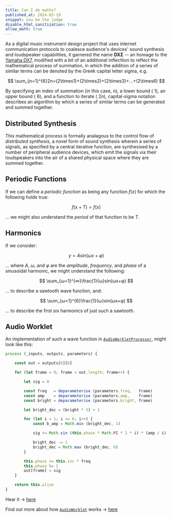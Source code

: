 ```yaml
---
title: Can I do maths?
published_at: 2024-03-19
snippet: you be the judge
disable_html_sanitization: true
allow_math: true
---
```


As a digital music instrument design project that uses internet communication protocols to coalesce audience's devices' sound synthesis and loudspeaker capabilities, it garnered the name **DXΣ** -- an homage to the [Yamaha DX7](https://en.wikipedia.org/wiki/Yamaha_DX7), modified with a bit of an additional inflectlion to reflect the mathematical process of summation, in which the addition of a series of similar terms can be denoted by the Greek capital letter sigma, e.g.

$$ \sum_{n=1}^{6}2n=(2\times1)+(2\times2)+(2\times3)+...+(2\times6) $$

By specifying an index of summation (in this case, $n$), a lower bound ( $1$), an upper bound ( $6$), and a function to iterate ( $2n$), capital-sigma notation describes an algorithm by which a series of similar terms can be generated and summed together.

## Distributed Synthesis

This mathematical process is formally analagous to the control flow of *distributed synthesis*, a novel form of sound synthesis wherein a series of signals, as specified by a central iterative function, are synthesised by a number of peripheral audience devices, which emit the signals via their loudspeakers into the air of a shared physical space where they are summed together.

## Periodic Functions

If we can define a *periodic function* as being any function $f(x)$ for which the following holds true:

$$ f(x + T) = f(x) $$

... we might also understand the *period* of that function to be $T$.

## Harmonics

If we consider:

$$ y = A sin(ωx + φ) $$

... where $A$, $ω$, and $φ$ are the *amplitude*, *frequency*, and *phase* of a sinusoidal harmonic, we might understand the following:

$$ \sum_{ω=1}^{∞}\frac{1}{ω}sin(ωx+φ) $$

... to describe a sawtooth wave function, and:

$$ \sum_{ω=1}^{6}\frac{1}{ω}sin(ωx+φ) $$

... to describe the first six harmonics of just such a sawtooth.

## Audio Worklet

An implementation of such a wave function in [`AudioWorkletProcessor`](https://developer.mozilla.org/en-US/docs/Web/API/AudioWorkletProcessor/AudioWorkletProcessor), might look like this:

```js
process (_inputs, outputs, parameters) {

    const out = outputs[0][0]

    for (let frame = 0; frame < out.length; frame++) {

        let sig = 0

        const freq   = deparameterise (parameters.freq,   frame)
        const amp    = deparameterise (parameters.amp,    frame)
        const bright = deparameterise (parameters.bright, frame)

        let bright_dec = (bright * 5) + 1

        for (let i = 1; i <= 6; i++) {
            const b_amp = Math.min (bright_dec, 1)

            sig += Math.sin (this.phase * Math.PI * 2 * i) * (amp / i) * b_amp

            bright_dec -= 1
            bright_dec = Math.max (bright_dec, 0)
        }

        this.phase += this.inc * freq
        this.phase %= 1
        out[frame] = sig
    }

    return this.alive
}
```

Hear it → [here](https://lcld.xyz/240326_infinite_appreciation)

Find out more about how [`AudioWorklet`](https://developer.mozilla.org/en-US/docs/Web/API/AudioWorklet) works → [here](https://distributing-synthesis.fm/240318_audioworklet_basics)

